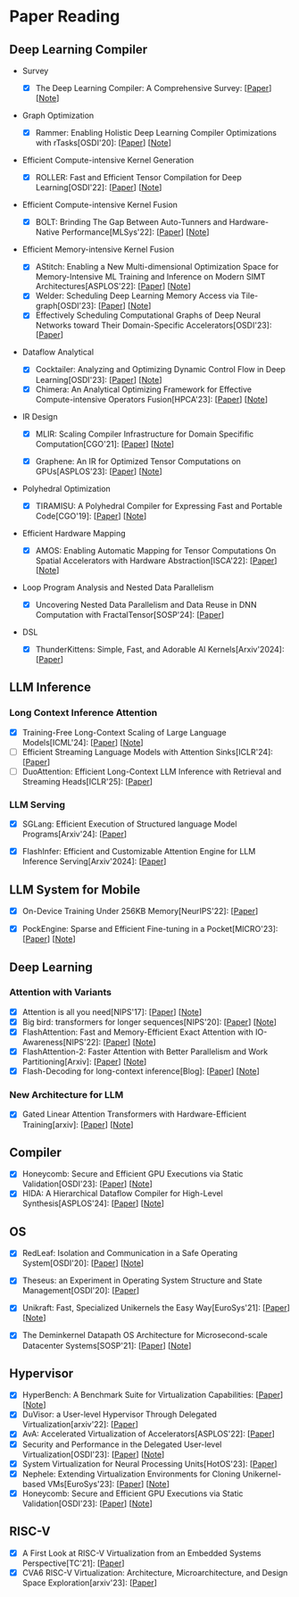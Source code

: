 # Paper Reading

## Deep Learning Compiler

- Survey
  - [x] The Deep Learning Compiler: A Comprehensive Survey: [[Paper](https://arxiv.org/pdf/2002.03794.pdf)] [[Note](https://github.com/KuangjuX/system-notes/blob/main/paper-notes/ai-compiler/The-Deep-Learning-Compiler-A-Comprehensive-Survey.md)]

- Graph Optimization
  - [x] Rammer: Enabling Holistic Deep Learning Compiler Optimizations with rTasks[OSDI'20]: [[Paper](https://www.usenix.org/system/files/osdi20-ma.pdf)] [[Note](https://github.com/KuangjuX/paper-reading/issues/22)]

- Efficient Compute-intensive Kernel Generation
  - [x] ROLLER: Fast and Efficient Tensor Compilation for Deep Learning[OSDI'22]: [[Paper](https://www.usenix.org/system/files/osdi22-zhu.pdf)] [[Note](https://github.com/KuangjuX/Paper-reading/issues/24)]

- Efficient Compute-intensive Kernel Fusion
  - [x] BOLT: Brinding The Gap Between Auto-Tunners and Hardware-Native Performance[MLSys'22]: [[Paper](http://yibozhu.com/doc/bolt-mlsys22.pdf)] [[Note](https://github.com/KuangjuX/Paper-reading/issues/28)]

- Efficient Memory-intensive Kernel Fusion
  - [x] AStitch: Enabling a New Multi-dimensional Optimization Space for Memory-Intensive ML Training and Inference on Modern SIMT Architectures[ASPLOS'22]: [[Paper](https://dl.acm.org/doi/10.1145/3503222.3507723)] [[Note](https://github.com/KuangjuX/Paper-reading/issues/26)]
  - [x] Welder: Scheduling Deep Learning Memory Access via Tile-graph[OSDI'23]: [[Paper](https://www.usenix.org/system/files/osdi23-shi.pdf)] [[Note](https://github.com/KuangjuX/Paper-reading/issues/25)]
  - [x] Effectively Scheduling Computational Graphs of Deep Neural Networks
toward Their Domain-Specific Accelerators[OSDI'23]: [[Paper](papers/mlsys/soft-hard-co-design/osdi23-zhao.pdf)]

- Dataflow Analytical
  - [x] Cocktailer: Analyzing and Optimizing Dynamic Control Flow in Deep Learning[OSDI'23]: [[Paper](https://www.usenix.org/system/files/osdi23-zhang-chen.pdf)] [[Note](https://github.com/KuangjuX/paper-reading/issues/21)]
  - [x] Chimera: An Analytical Optimizing Framework for Effective Compute-intensive Operators Fusion[HPCA'23]: [[Paper](papers/mlsys/fusion/Chimera_An_Analytical_Optimizing_Framework_for_Effective_Compute-intensive_Operators_Fusion.pdf)] [[Note](https://github.com/KuangjuX/Paper-reading/issues/30)]

- IR Design
  - [x] MLIR: Scaling Compiler Infrastructure for Domain Specifific Computation[CGO'21]: [[Paper](https://ieeexplore.ieee.org/stamp/stamp.jsp?tp=&arnumber=9370308)] [[Note](https://github.com/KuangjuX/system-notes/blob/main/paper-notes/ai-compiler/MLIR-Scaling-Compiler-Infrastructure-for-Domain-Specific-Computation.md)]
  - [x] Graphene: An IR for Optimized Tensor Computations on GPUs[ASPLOS'23]: [[Paper](https://dl.acm.org/doi/pdf/10.1145/3582016.3582018)] [[Note](https://github.com/KuangjuX/Paper-reading/issues/27)]


- Polyhedral Optimization

  - [x] TIRAMISU: A Polyhedral Compiler for Expressing Fast and Portable Code[CGO'19]: [[Paper](papers/mlsys/polyhedral/Tiramisu-CGO.pdf)] [[Note](notes/compiler/tiramisu-cgo/tiramisu.md)]

- Efficient Hardware Mapping
    - [x] AMOS: Enabling Automatic Mapping for Tensor Computations On Spatial Accelerators with Hardware Abstraction[ISCA'22]: [[Paper](papers/mlsys/IR/AMOS-ISCA.pdf)] [[Note](https://github.com/KuangjuX/Paper-reading/issues/31)]

- Loop Program Analysis and Nested Data Parallelism 
  - [x] Uncovering Nested Data Parallelism and Data Reuse in DNN Computation with FractalTensor[SOSP'24]: [[Paper](https://dl.acm.org/doi/10.1145/3694715.3695961)]

- DSL
  - [x] ThunderKittens: Simple, Fast, and Adorable AI Kernels[Arxiv'2024]: [[Paper](papers/mlsys/ThunderKittens.pdf)]


## LLM Inference

### Long Context Inference Attention
- [x] Training-Free Long-Context Scaling of Large Language Models[ICML'24]: [[Paper](https://arxiv.org/pdf/2402.17463)] [[Note](https://github.com/KuangjuX/Notes/blob/main/DeepLearning/DCA.md)]
- [ ] Efficient Streaming Language Models with Attention Sinks[ICLR'24]: [[Paper](https://arxiv.org/pdf/2309.17453)]
- [ ] DuoAttention: Efficient Long-Context LLM Inference with Retrieval and Streaming Heads[ICLR'25]: [[Paper](https://arxiv.org/pdf/2410.10819v1)]

### LLM Serving
- [x] SGLang: Efficient Execution of Structured language Model Programs[Arxiv'24]: [[Paper](papers/mlsys/sglang.pdf)]
- [x] FlashInfer: Efficient and Customizable Attention Engine for LLM Inference Serving[Arxiv'2024]: [[Paper](papers/mlsys/2501.01005v1.pdf)]


## LLM System for Mobile

- [x] On-Device Training Under 256KB Memory[NeurIPS'22]: [[Paper](https://arxiv.org/pdf/2206.15472.pdf)]
- [x] PockEngine: Sparse and Efficient Fine-tuning in a Pocket[MICRO'23]: [[Paper](papers/mlsys/on-device/pockengine.pdf)] [[Note](https://github.com/KuangjuX/Paper-reading/issues/29)]




## Deep Learning

### Attention with Variants

- [x] Attention is all you need[NIPS'17]: [[Paper](papers/DL/Attention-NIPS.pdf)] [[Note](https://github.com/KuangjuX/Paper-reading/issues/32)]
- [x] Big bird: transformers for longer sequences[NIPS'20]: [[Paper](papers/DL/bigbird.pdf)] [[Note](https://github.com/KuangjuX/Notes/blob/main/DeepLearning/SparseAttention.md)]
- [x] FlashAttention: Fast and Memory-Efficient Exact Attention with IO-Awareness[NIPS'22]: [[Paper](https://proceedings.neurips.cc/paper_files/paper/2022/file/67d57c32e20fd0a7a302cb81d36e40d5-Paper-Conference.pdf)] [[Note](https://github.com/KuangjuX/Notes/blob/main/DeepLearning/FlashAttention.md)]
- [x] FlashAttention-2: Faster Attention with Better Parallelism and Work Partitioning[Arxiv]: [[Paper](https://arxiv.org/pdf/2307.08691.pdf)] [[Note](https://github.com/KuangjuX/Notes/blob/main/DeepLearning/FlashAttention.md)]
- [x] Flash-Decoding for long-context inference[Blog]: [[Paper](https://crfm.stanford.edu/2023/10/12/flashdecoding.html)] [[Note](https://github.com/KuangjuX/Notes/blob/main/DeepLearning/FlashDecoding.md)]

### New Architecture for LLM

- [x] Gated Linear Attention Transformers with Hardware-Efficient Training[arxiv]: [[Paper](papers/DL/GLA.pdf)] [[Note](https://github.com/KuangjuX/Notes/blob/main/DeepLearning/LinearAttention.md)]




## Compiler

- [x] Honeycomb: Secure and Efficient GPU Executions via Static Validation[OSDI'23]: [[Paper](papers/hypervisor/osdi23-mai.pdf)] [[Note](notes/hypervisor/honeycomb/honeycomb.md)]
- [x] HIDA: A Hierarchical Dataflow Compiler for High-Level Synthesis[ASPLOS'24]: [[Paper](papers/compiler/asplos24-hida.pdf)] [[Note](notes/compiler/hida/hida.md)]

## OS
- [x] RedLeaf: Isolation and Communication in a Safe Operating System[OSDI'20]: [[Paper](https://www.usenix.org/system/files/osdi20-narayanan_vikram.pdf)] [[Note](https://github.com/KuangjuX/system-notes/blob/main/paper-notes/os/RedLeaf.md)]
- [x] Theseus: an Experiment in Operating System Structure and State Management[OSDI'20]: [[Paper](https://www.usenix.org/system/files/osdi20-boos.pdf)]
- [x] Unikraft: Fast, Specialized Unikernels the Easy Way[EuroSys'21]: [[Paper](https://dl.acm.org/doi/pdf/10.1145/3447786.3456248)] [[Note](https://github.com/KuangjuX/paper-reading/issues/9)]
- [x] The Deminkernel Datapath OS Architecture for Microsecond-scale Datacenter Systems[SOSP'21]: [[Paper](https://irenezhang.net/papers/demikernel-sosp21.pdf)] [[Note](https://github.com/KuangjuX/system-notes/blob/main/paper-notes/os/Demikernel.md)]


## Hypervisor
- [x] HyperBench: A Benchmark Suite for Virtualization Capabilities: [[Paper](https://dl.acm.org/doi/pdf/10.1145/3341617.3326138)] [[Note](https://github.com/KuangjuX/system-notes/blob/main/paper-notes/hypervisor/Hyperbench-A-Benchmark-Suite-for-Virtualization-Capabilities.md)]
- [x] DuVisor: a User-level Hypervisor Through Delegated Virtualization[arxiv'22]: [[Paper](https://arxiv.org/pdf/2201.09652.pdf)]
- [x] AvA: Accelerated Virtualization of Accelerators[ASPLOS'22]: [[Paper](https://dl.acm.org/doi/pdf/10.1145/3373376.3378466)]
- [x] Security and Performance in the Delegated User-level Virtualization[OSDI'23]: [[Paper](https://www.usenix.org/system/files/osdi23-chen.pdf)] [[Note](notes/hypervisor/duvisor/duvisor.md)]
- [x] System Virtualization for Neural Processing Units[HotOS'23]: [[Paper](https://sigops.org/s/conferences/hotos/2023/papers/xue.pdf)]
- [x] Nephele: Extending Virtualization Environments for Cloning Unikernel-based VMs[EuroSys'23]: [[Paper](http://nets.cs.pub.ro/~costin/files/nephele.pdf)] [[Note](notes/hypervisor/nephele/nephele.md)]
- [x] Honeycomb: Secure and Efficient GPU Executions via Static Validation[OSDI'23]: [[Paper](papers/hypervisor/osdi23-mai.pdf)] [[Note](notes/hypervisor/honeycomb/honeycomb.md)]

## RISC-V
- [x] A First Look at RISC-V Virtualization from an Embedded Systems Perspective[TC'21]: [[Paper](https://arxiv.org/pdf/2103.14951.pdf)]
- [x] CVA6 RISC-V Virtualization: Architecture, Microarchitecture, and Design Space Exploration[arxiv'23]: [[Paper](https://arxiv.org/pdf/2302.02969.pdf)]

